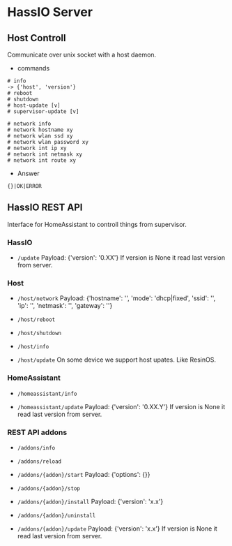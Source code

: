 # HassIO Server

## Host Controll

Communicate over unix socket with a host daemon.

- commands
```
# info
-> {'host', 'version'}
# reboot
# shutdown
# host-update [v]
# supervisor-update [v]

# network info
# network hostname xy
# network wlan ssd xy
# network wlan password xy
# network int ip xy
# network int netmask xy
# network int route xy
```

- Answer
```
{}|OK|ERROR
```

## HassIO REST API

Interface for HomeAssistant to controll things from supervisor.

### HassIO

- `/update`
Payload: {'version': '0.XX'}
If version is None it read last version from server.

### Host
- `/host/network`
Payload: {'hostname': '', 'mode': 'dhcp|fixed', 'ssid': '', 'ip': '', 'netmask': '', 'gateway': ''}

- `/host/reboot`

- `/host/shutdown`

- `/host/info`

- `/host/update`
On some device we support host upates. Like ResinOS.

### HomeAssistant

- `/homeassistant/info`

- `/homeassistant/update`
Payload: {'version': '0.XX.Y'}
If version is None it read last version from server.

### REST API addons

- `/addons/info`

- `/addons/reload`

- `/addons/{addon}/start`
Payload: {'options': {}}

- `/addons/{addon}/stop`

- `/addons/{addon}/install`
Payload: {'version': 'x.x'}

- `/addons/{addon}/uninstall`

- `/addons/{addon}/update`
Payload: {'version': 'x.x'}
If version is None it read last version from server.
